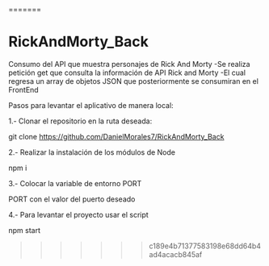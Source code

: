 =======
# RickAndMorty_Back
Consumo del API que muestra personajes de Rick And Morty
-Se realiza petición get que consulta la información de API Rick and Morty
-El cual regresa un array de objetos JSON que posteriormente se consumiran en el FrontEnd

Pasos para levantar el aplicativo de manera local:

1.- Clonar el repositorio en la ruta deseada:

git clone https://github.com/DanielMorales7/RickAndMorty_Back

2.- Realizar la instalación de los módulos de Node

npm i

3.- Colocar la variable de entorno PORT

PORT con el valor del puerto deseado

4.- Para levantar el proyecto usar el script

npm start

>>>>>>> c189e4b71377583198e68dd64b4ad4acacb845af
